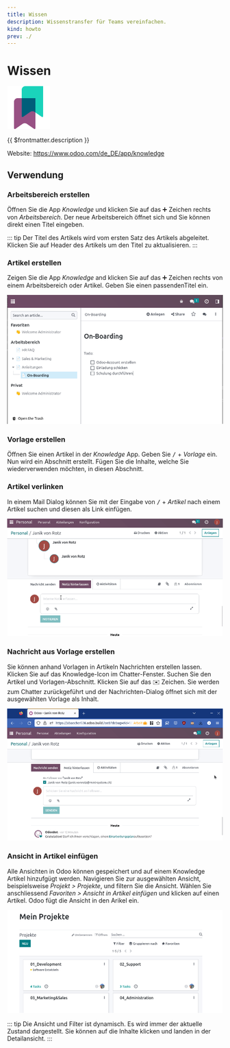 ```yaml
---
title: Wissen
description: Wissenstransfer für Teams vereinfachen.
kind: howto
prev: ./
---
```

# Wissen
![icons_odoo_knowledge](attachments/icons_odoo_knowledge.png)

{{ $frontmatter.description }}

Website: <https://www.odoo.com/de_DE/app/knowledge>

## Verwendung

### Arbeitsbereich erstellen

Öffnen Sie die App *Knowledge* und klicken Sie auf das ➕ Zeichen rechts von *Arbeitsbereich*. Der neue Arbeitsbereich öffnet sich und Sie können direkt einen Titel eingeben.

::: tip
Der Titel des Artikels wird vom ersten Satz des Artikels abgeleitet. Klicken Sie auf Header des Artikels um den Titel zu aktualisieren.
:::

### Artikel erstellen

Zeigen Sie die App *Knowledge* and klicken Sie auf das ➕ Zeichen rechts von einem Arbeitsbereich oder Artikel. Geben Sie einen passendenTitel ein.

![](attachments/Knowledge%20Artikel.png)

### Vorlage erstellen

Öffnen Sie einen Artikel in der *Knowledge* App. Geben Sie <kbd>/</kbd> + *Vorlage* ein. Nun wird ein Abschnitt erstellt. Fügen Sie die Inhalte, welche Sie wiederverwenden möchten, in diesen Abschnitt.

### Artikel verlinken

In einem Mail Dialog können Sie mit der Eingabe von <kbd>/</kbd> + *Artikel* nach einem Artikel suchen und diesen als Link einfügen.

![Knowledge Artike-Link](attachments/Knowledge%20Artikel%20verlinken.gif)

### Nachricht aus Vorlage erstellen

Sie können anhand Vorlagen in Artikeln Nachrichten erstellen lassen. Klicken Sie auf das Knowledge-Icon im Chatter-Fenster. Suchen Sie den Artikel und Vorlagen-Abschnitt. Klicken Sie auf das ✉️ Zeichen. Sie werden zum Chatter zurückgeführt und der Nachrichten-Dialog öffnet sich mit der ausgewählten Vorlage als Inhalt.

![Knowledge Vorlage verschicken](attachments/Knowledge%20Vorlage%20verschicken.gif)

### Ansicht in Artikel einfügen

Alle Ansichten in Odoo können gespeichert und auf einem Knowledge Artikel hinzufgügt werden. Navigieren Sie zur ausgewählten Ansicht, beispielsweise *Projekt > Projekte*, und filtern Sie die Ansicht. Wählen Sie anschliessend *Favoriten > Ansicht in Artikel einfügen* und klicken auf einen Artikel. Odoo fügt die Ansicht in den Arikel ein.

![](attachments/Knowledge%20Meine%20Projekte%20Ansicht.png)

::: tip
Die Ansicht und Filter ist dynamisch. Es wird immer der aktuelle Zustand dargestellt. Sie können auf die Inhalte klicken und landen in der Detailansicht.
:::